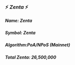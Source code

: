 ### :zap: *Zenta* :zap:

#####                                *Name: Zenta* 
#####                               *Symbol: Zenta* 
#####                            *Algorithm:PoA/NPoS* (Mainnet)
#####                         *Total Zenta: 26,500,000*
